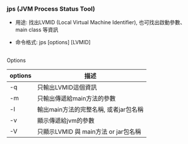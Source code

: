### jps (JVM Process Status Tool)

* 用途: 找出LVMID (Local Virtual Machine Identifier), 也可找出啟動參數、main class 等資訊

* 命令格式: jps \[options] \[LVMID] <br><br>

Options

| options | 描述                          |
|---------|-----------------------------|
| -q      | 只輸出LVMID這個資訊                |
| -m      | 只輸出傳遞給main方法的參數             |
| -l      | 輸出main方法的完整名稱, 或者jar包名稱     |
| -v      | 顯示傳遞給jvm的參數                 |
| -V      | 只顯示LVMID 與 main方法 or jar包名稱 |


